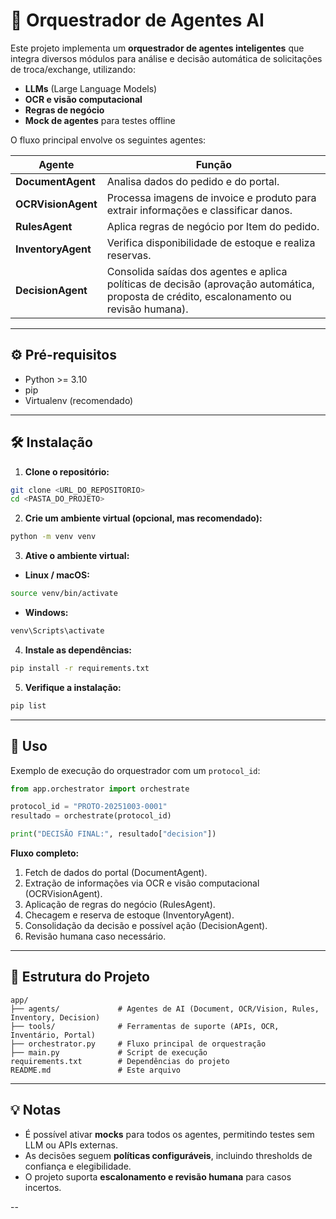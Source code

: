 # 🤖 Orquestrador de Agentes AI

Este projeto implementa um **orquestrador de agentes inteligentes** que integra diversos módulos para análise e decisão automática de solicitações de troca/exchange, utilizando:

- **LLMs** (Large Language Models)  
- **OCR e visão computacional**  
- **Regras de negócio**  
- **Mock de agentes** para testes offline

O fluxo principal envolve os seguintes agentes:

| Agente | Função |
|--------|--------|
| **DocumentAgent** | Analisa dados do pedido e do portal. |
| **OCRVisionAgent** | Processa imagens de invoice e produto para extrair informações e classificar danos. |
| **RulesAgent** | Aplica regras de negócio por Item do pedido. |
| **InventoryAgent** | Verifica disponibilidade de estoque e realiza reservas. |
| **DecisionAgent** | Consolida saídas dos agentes e aplica políticas de decisão (aprovação automática, proposta de crédito, escalonamento ou revisão humana). |

---

## ⚙️ Pré-requisitos

- Python >= 3.10  
- pip  
- Virtualenv (recomendado)

---

## 🛠️ Instalação

1. **Clone o repositório:**

```bash
git clone <URL_DO_REPOSITORIO>
cd <PASTA_DO_PROJETO>
```

2. **Crie um ambiente virtual (opcional, mas recomendado):**

```bash
python -m venv venv
```

3. **Ative o ambiente virtual:**

- **Linux / macOS:**
```bash
source venv/bin/activate
```
- **Windows:**
```bash
venv\Scripts\activate
```

4. **Instale as dependências:**

```bash
pip install -r requirements.txt
```

5. **Verifique a instalação:**

```bash
pip list
```

---

## 🚀 Uso

Exemplo de execução do orquestrador com um `protocol_id`:

```python
from app.orchestrator import orchestrate

protocol_id = "PROTO-20251003-0001"
resultado = orchestrate(protocol_id)

print("DECISÃO FINAL:", resultado["decision"])
```

**Fluxo completo:**

1. Fetch de dados do portal (DocumentAgent).  
2. Extração de informações via OCR e visão computacional (OCRVisionAgent).  
3. Aplicação de regras do negócio (RulesAgent).  
4. Checagem e reserva de estoque (InventoryAgent).  
5. Consolidação da decisão e possível ação (DecisionAgent).  
6. Revisão humana caso necessário.  

---

## 📂 Estrutura do Projeto

```
app/
├── agents/             # Agentes de AI (Document, OCR/Vision, Rules, Inventory, Decision)
├── tools/              # Ferramentas de suporte (APIs, OCR, Inventário, Portal)
├── orchestrator.py     # Fluxo principal de orquestração
├── main.py             # Script de execução
requirements.txt        # Dependências do projeto
README.md               # Este arquivo
```

---

## 💡 Notas

- É possível ativar **mocks** para todos os agentes, permitindo testes sem LLM ou APIs externas.  
- As decisões seguem **políticas configuráveis**, incluindo thresholds de confiança e elegibilidade.  
- O projeto suporta **escalonamento e revisão humana** para casos incertos.  

--